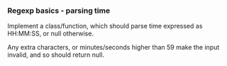 ### Regexp basics - parsing time

Implement a class/function, which should parse time expressed as HH:MM:SS, or null otherwise.

Any extra characters, or minutes/seconds higher than 59 make the input invalid, and so should return null.

